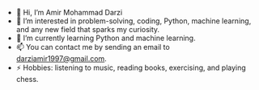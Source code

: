 - 👋 Hi, I’m Amir Mohammad Darzi
- 👀 I’m interested in problem-solving, coding, Python, machine learning, and any new field that sparks my curiosity.
- 🌱 I’m currently learning Python and machine learning.
- 📫 You can contact me by sending an email to darziamir1997@gmail.com.
- ⚡ Hobbies: listening to music, reading books, exercising, and playing chess.

<!---
AmirmhmdDarzi98/AmirmhmdDarzi98 is a ✨ special ✨ repository because its `README.md` (this file) appears on your GitHub profile.
You can click the Preview link to take a look at your changes.
--->
<!--- 💞️ I’m looking to collaborate on ...
-  
-
--->
<!---
 😄 Pronouns: He / Him
--->


